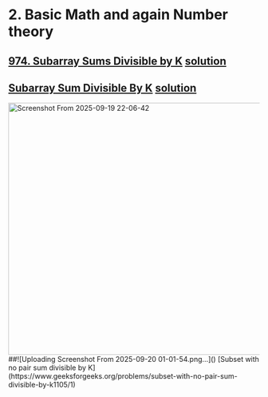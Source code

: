 # 2. Basic Math and again Number theory
## [974. Subarray Sums Divisible by K](https://leetcode.com/problems/subarray-sums-divisible-by-k/description/) [solution](https://www.youtube.com/watch?v=bcXy-T4Sc3E)
## [Subarray Sum Divisible By K](https://www.geeksforgeeks.org/problems/sub-array-sum-divisible-by-k2617/1) [solution](https://www.youtube.com/watch?v=hviDtcBVpho)
<img width="940" height="506" alt="Screenshot From 2025-09-19 22-06-42" src="https://github.com/user-attachments/assets/0d229ad8-fb7f-4ae4-bf14-1b4734c95305" />
##![Uploading Screenshot From 2025-09-20 01-01-54.png…]()
 [Subset with no pair sum divisible by K](https://www.geeksforgeeks.org/problems/subset-with-no-pair-sum-divisible-by-k1105/1)

